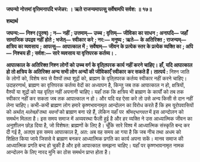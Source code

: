 **जघन्यो नोत्तमां वृत्तिमनापदि भजेन्नर: ।** **ऋते राजन्यमापत्सु सर्वेषामपि सर्वश: ॥ १७॥** 

**शब्दार्थ** 

**जघन्य:—** **निश्न (पुरुष)** **; न—** **नहीं** **; उत्तमाम्—** **उच्च** **; वृत्तिम्—** **जीविका का साधन** **; अनापदि—** **जहाँ सामाजिक उपद्रव नहीं** **होते** **; भजेत्—** **स्वीकार करे** **; नर:—** **मनुष्य** **; ऋते—** **के अतिरिक्त** **; राजन्यम्—** **क्षत्रिय का व्यवसाय** **; आपत्सु—** **आपात्काल में** **;** **सर्वेषाम्—** **जीवन के प्रत्येक स्तर के प्रत्येक व्यक्ति का** **; अपि—** **निश्चय ही** **; सर्वश:—** **सारे व्यवसाय या वृत्तिपरक कर्तव्य।** **.** 

**आपात्काल के अतिरिक्त निश्न लोगों को उच्च वर्ग के वृति्तपरक कार्य नहीं करने चाहिए।** **हाँ, यदि आपात्काल हो तो क्षत्रिय के अतिरिक्त अन्य सभी लोग अन्यों की जीविकाएँ स्वीकार** **कर सकते हैं।** **तात्पर्य :** निश्न जाति के लोगों को, विशेष रूप से वैश्यों तथा शूद्रों को, ब्राह्मण के वृति्तपरक कर्तव्य स्वीकार नहीं करने चाहिए। उदाहरणार्थ, ब्राह्मण का वृत्तिपरक कर्तव्य वेदों का अध्यापन है, किन्तु जब तक आपात्काल न हो, क्षत्रियों, वैश्यों या शूद्रों को यह वृति्त नहीं अपनानी चाहिए। यहाँ तक कि क्षत्रिय भी ब्राह्मण के कार्यों को तब तक स्वीकार नहीं कर सकता जब तक आपात्काल न हो। और यदि वह ऐसा करे तो उसे अन्य किसी से दान नहीं लेना चाहिए। कभी-कभी ब्राह्मण लोग हमारे कृष्णभावनामृत आन्दोलन का विरोध करते हैं कि हम यूरोपवासियों को अर्थात् *मलेच्छों* तथा *यवनों*  को ब्राह्मण बना रहे हैं, लेकिन यहाँ पर *श्रीमद्भागवत* में इस आन्दोलन को समर्थन मिलता है। इस समय समाज में अव्यवस्था फैली हुई है और हर व्यक्ति ने उस आध्यात्मिक जीवन का अनुशीलन छोड़ दिया है, जो विशेषत: ब्राह्मणों के लिए है। चूँकि सारे विश्व में आध्यात्मिक संस्कृति बन्द कर दी गई है, अतएव इस समय आपात्काल है, अत: अब वह समय आ गया है कि जब नीच तथा अधम को शिक्षित किया जाये जिससे वे ब्राह्मण बनकर आध्यात्मिक प्रगति का कार्य अपना सकें। मानव समाज की आध्यात्मिक प्रगति बन्द हो चुकी है और इसे आपात्काल समझना चाहिए। यहाँ पर कृष्णभावनामृत नामक आन्दोलन के लिए नारद मुनि का ठोस समर्थन प्राप्त होता है।  